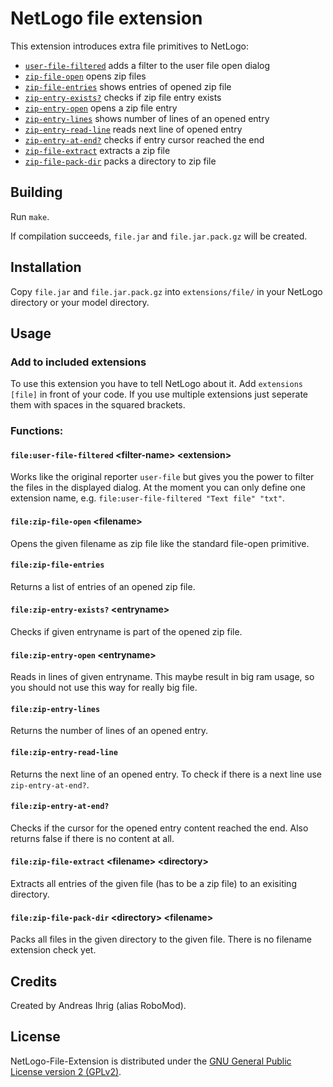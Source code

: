 # NetLogo file extension

This extension introduces extra file primitives to NetLogo:

* <a href="#fileuser-file-filtered-filter-name-extension">`user-file-filtered`</a> adds a filter to the user file open dialog
* <a href="#filezip-file-open-filename">`zip-file-open`</a> opens zip files
* <a href="#filezip-file-entries">`zip-file-entries`</a> shows entries of opened zip file
* <a href="#filezip-entry-exists-entryname">`zip-entry-exists?`</a> checks if zip file entry exists
* <a href="#filezip-entry-open-entryname">`zip-entry-open`</a> opens a zip file entry
* <a href="#filezip-entry-lines">`zip-entry-lines`</a> shows number of lines of an opened entry
* <a href="#filezip-entry-read-line">`zip-entry-read-line`</a> reads next line of opened entry
* <a href="#filezip-entry-at-end">`zip-entry-at-end?`</a> checks if entry cursor reached the end
* <a href="#filezip-file-extract-filename-directory">`zip-file-extract`</a> extracts a zip file
* <a href="#filezip-file-pack-dir-directory-filename">`zip-file-pack-dir`</a> packs a directory to zip file

## Building

Run `make`.

If compilation succeeds, `file.jar` and `file.jar.pack.gz` will be created.

## Installation

Copy `file.jar` and `file.jar.pack.gz` into `extensions/file/` in your NetLogo directory or your model directory.

## Usage

### Add to included extensions

To use this extension you have to tell NetLogo about it. Add `extensions [file]` in front of your code. If you use multiple extensions just seperate them with spaces in the squared brackets.

### Functions:

#### `file:user-file-filtered` \<filter-name\> \<extension\>

Works like the original reporter `user-file` but gives you the power to filter the files in the displayed dialog.
At the moment you can only define one extension name, e.g. `file:user-file-filtered "Text file" "txt"`.

#### `file:zip-file-open` \<filename\>

Opens the given filename as zip file like the standard file-open primitive.

#### `file:zip-file-entries`

Returns a list of entries of an opened zip file.

#### `file:zip-entry-exists?` \<entryname\>

Checks if given entryname is part of the opened zip file.

#### `file:zip-entry-open` \<entryname\>

Reads in lines of given entryname. This maybe result in big ram usage, so you should not use this way for really big file.

#### `file:zip-entry-lines`

Returns the number of lines of an opened entry.

#### `file:zip-entry-read-line`

Returns the next line of an opened entry. To check if there is a next line use `zip-entry-at-end?`.

#### `file:zip-entry-at-end?`

Checks if the cursor for the opened entry content reached the end. Also returns false if there is no content at all.

#### `file:zip-file-extract` \<filename\> \<directory\>

Extracts all entries of the given file (has to be a zip file) to an exisiting directory.
    
#### `file:zip-file-pack-dir` \<directory\> \<filename\>

Packs all files in the given directory to the given file. There is no filename extension check yet.

## Credits

Created by Andreas Ihrig (alias RoboMod).

## License

NetLogo-File-Extension is distributed under the [GNU General Public License version 2 (GPLv2)](https://www.gnu.org/licenses/old-licenses/gpl-2.0.html).
